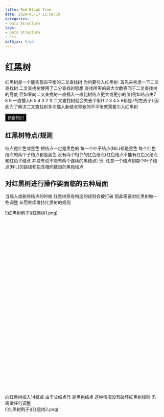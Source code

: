 ```yaml
---
title: Red-Blcak Tree
date: 2020-05-17 11:58:38
categories:
- Data Structure
tags:
- Data Structure
- C++
mathjax: true
---
```

# 红黑树
红黑树是一个能实现自平衡的二叉查找树
为何要引入红黑树:
首先来考虑一下二叉查找树 二叉查找树使用了二分查找的思想 查找所需的最大次数等同于二叉查找树的高度
但如果向二叉查找树一直插入一直比树结点更大或更小的值(例如结点由7 8 9  一直插入6 5 4 3 2 1) 二叉查找树就会失去平衡(1 2 3 4 5 6都是7的左孩子) 因此为了解决二叉查找树多次插入新结点导致的不平衡就需要引入红黑树
<!-- more --> 
<div>
    <button onclick="window.location.href='https://shaoyuanhangyes.github.io/2019/10/30/%E4%BA%8C%E5%8F%89%E6%A0%91/'" style="border-color: #000;font-weight: 300;color: #f2f2f2;background: #000;">预备知识</button>
</div>

## 红黑树特点/规则
结点是红色或黑色
根结点一定是黑色的
每一个叶子结点(NIL)都是黑色
每个红色结点的两个子结点都是黑色
没有两个相邻的红色结点(红色结点不能有红色父结点和红色子结点 并没有说不能有两个连续的黑结点)
卐· 任意一个结点到每个叶子结点(NIL)的路径都包含相同数目的黑色结点

## 对红黑树进行操作要面临的五种局面

当插入或删除结点的时候 红黑树原有构造的规则会被打破 因此需要对红黑树做一些调整 从而继续维持红黑树的规则

<div style="width: 600px;height: 600px;">
    ![红黑树例子](红黑树1.png)
</div>
向红黑树插入14结点  由于父结点15 是黑色结点 这种情况没有破坏红黑树规则 无需做任何调整

<div style="width: 600px;height: 600px;">
    ![红黑树例子](红黑树2.png)
</div>
